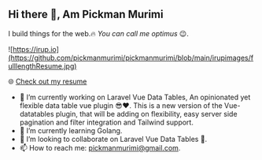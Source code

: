 ## Hi there 👋, Am Pickman Murimi
I build things for the web.🔥 *You can call me optimus* 😉.

![https://irup.io](https://github.com/pickmanmurimi/pickmanmurimi/blob/main/irupimages/fulllengthResume.jpg)

🌐 [Check out my resume](https://irup.io)

- 🔭 I’m currently working on Laravel Vue Data Tables,
    An opinionated yet flexible data table vue plugin 😎❤️.
    This is a new version of the Vue-datatables plugin, that will be adding on flexibility, easy server side pagination and filter integration and Tailwind support.
- 🌱 I’m currently learning Golang.
- 👯 I’m looking to collaborate on Laravel Vue Data Tables 🙏‍.
- 📫 How to reach me: pickmanmurimi@gmail.com.

<!--
**pickmanmurimi/pickmanmurimi** is a ✨ _special_ ✨ repository because its `README.md` (this file) appears on your GitHub profile.


Here are some ideas to get you started:

- 🔭 I’m currently working on ...
- 🌱 I’m currently learning Golang
- 👯 I’m looking to collaborate on ...
- 🤔 I’m looking for help with ...
- 💬 Ask me about ...
- 📫 How to reach me: ...
- 😄 Pronouns: ...
- ⚡ Fun fact: ...
-->
